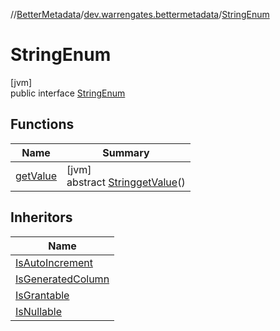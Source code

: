 //[BetterMetadata](../../../index.md)/[dev.warrengates.bettermetadata](../index.md)/[StringEnum](index.md)

# StringEnum

[jvm]\
public interface [StringEnum](index.md)

## Functions

| Name | Summary |
|---|---|
| [getValue](get-value.md) | [jvm]<br>abstract [String](https://docs.oracle.com/javase/8/docs/api/java/lang/String.html)[getValue](get-value.md)() |

## Inheritors

| Name |
|---|
| [IsAutoIncrement](../-is-auto-increment/index.md) |
| [IsGeneratedColumn](../-is-generated-column/index.md) |
| [IsGrantable](../-is-grantable/index.md) |
| [IsNullable](../-is-nullable/index.md) |
